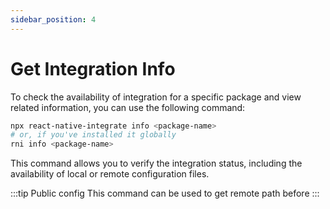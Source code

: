 ```yaml
---
sidebar_position: 4
---
```

# Get Integration Info

To check the availability of integration for a specific package and view related information, you can use the following command:

```bash
npx react-native-integrate info <package-name>
# or, if you've installed it globally
rni info <package-name>
```

This command allows you to verify the integration status, including the availability of local or remote configuration files.

:::tip
Public config
This command can be used to get remote path before
:::
